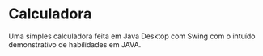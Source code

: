 # Calculadora
Uma simples calculadora feita em Java Desktop com Swing com o intuído demonstrativo de habilidades em JAVA.
